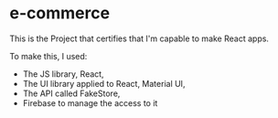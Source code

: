 # e-commerce

This is the Project that certifies that I'm capable to make React apps.

To make this, I used:

- The JS library, React,
- The UI library applied to React, Material UI,
- The API called FakeStore,
- Firebase to manage the access to it
